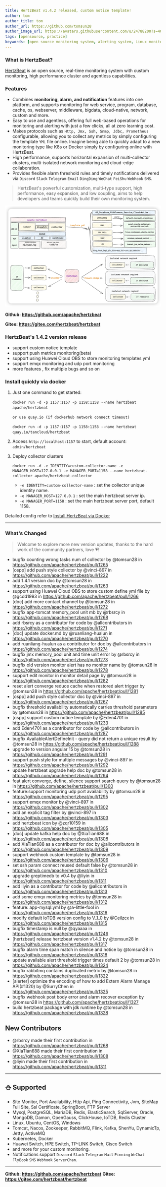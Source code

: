 ```yaml
---
title: HertzBeat v1.4.2 released, custom notice template! 
author: tom  
author_title: tom   
author_url: https://github.com/tomsun28  
author_image_url: https://avatars.githubusercontent.com/u/24788200?s=400&v=4  
tags: [opensource, practice]
keywords: [open source monitoring system, alerting system, Linux monitoring]
---
```


### What is HertzBeat?

[HertzBeat](https://github.com/apache/hertzbeat) is an open source, real-time monitoring system with custom monitoring, high performance cluster and agentless capabilities.

### Features

* Combines **monitoring, alarm, and notification** features into one platform, and supports monitoring for web service, program, database, cache, os, webserver, middleware, bigdata, cloud-native, network, custom and more.
* Easy to use and agentless, offering full web-based operations for monitoring and alerting with just a few clicks, all at zero learning cost.
* Makes protocols such as `Http, Jmx, Ssh, Snmp, Jdbc, Prometheus` configurable, allowing you to collect any metrics by simply configuring the template `YML` file online. Imagine being able to quickly adapt to a new monitoring type like K8s or Docker simply by configuring online with HertzBeat.
* High performance, supports horizontal expansion of multi-collector clusters, multi-isolated network monitoring and cloud-edge collaboration.
* Provides flexible alarm threshold rules and timely notifications delivered via  `Discord` `Slack` `Telegram` `Email` `DingDing` `WeChat` `FeiShu` `Webhook` `SMS`.

> HertzBeat's powerful customization, multi-type support, high performance, easy expansion, and low coupling, aims to help developers and teams quickly build their own monitoring system.

![HertzBeat](/img/docs/hertzbeat-arch.png)

**Github: <https://github.com/apache/hertzbeat>**

**Gitee: <https://gitee.com/hertzbeat/hertzbeat>**

### HertzBeat's 1.4.2 version release

* support custom notice template
* support push metrics monitoring(beta)
* support using Huawei Cloud OBS to store monitoring templates yml
* support emqx monitoring and udp port monitoring
* more features , fix multiple bugs and so on

### Install quickly via docker

1. Just one command to get started:

    ```docker run -d -p 1157:1157 -p 1158:1158 --name hertzbeat apache/hertzbeat```

    ```or use quay.io (if dockerhub network connect timeout)```

    ```docker run -d -p 1157:1157 -p 1158:1158 --name hertzbeat quay.io/tancloud/hertzbeat```

2. Access `http://localhost:1157` to start, default account: `admin/hertzbeat`

3. Deploy collector clusters

    ```shell
    docker run -d -e IDENTITY=custom-collector-name -e MANAGER_HOST=127.0.0.1 -e MANAGER_PORT=1158 --name hertzbeat-collector apache/hertzbeat-collector
    ```

   * `-e IDENTITY=custom-collector-name` : set the collector unique identity name.
   * `-e MANAGER_HOST=127.0.0.1` : set the main hertzbeat server ip.
   * `-e MANAGER_PORT=1158` : set the main hertzbeat server port, default 1158.

Detailed config refer to [Install HertzBeat via Docker](https://hertzbeat.com/docs/start/docker-deploy)

---

### What's Changed

> Welcome to explore more new version updates, thanks to the hard work of the community partners, love 💗!

* bugfix counting wrong tasks num of collector by @tomsun28 in <https://github.com/apache/hertzbeat/pull/1265>
* [ospp] add push style collector by @vinci-897 in <https://github.com/apache/hertzbeat/pull/1222>
* add 1.4.1 version doc by @tomsun28 in <https://github.com/apache/hertzbeat/pull/1263>
* support using Huawei Cloud OBS to store custom define yml file by @gcdd1993 in <https://github.com/apache/hertzbeat/pull/1266>
* [doc] add more contact channel by @tomsun28 in <https://github.com/apache/hertzbeat/pull/1272>
* bugfix app-tomcat memory_pool unit mb  by @rbsrcy in <https://github.com/apache/hertzbeat/pull/1268>
* add rbsrcy as a contributor for code by @allcontributors in <https://github.com/apache/hertzbeat/pull/1271>
* [doc] update docker.md by @ruanliang-hualun in <https://github.com/apache/hertzbeat/pull/1270>
* add ruanliang-hualun as a contributor for doc by @allcontributors in <https://github.com/apache/hertzbeat/pull/1274>
* bugfix jmx memory_pool unit and time unit error by @rbsrcy in <https://github.com/apache/hertzbeat/pull/1273>
* bugfix old version monitor alert has no monitor name by @tomsun28 in <https://github.com/apache/hertzbeat/pull/1278>
* support edit monitor in monitor detail page by @tomsun28 in <https://github.com/apache/hertzbeat/pull/1282>
* reset alert converge reduce cache when restored alert trigger by @tomsun28 in <https://github.com/apache/hertzbeat/pull/1281>
* [ospp] add push style collector doc by @vinci-897 in <https://github.com/apache/hertzbeat/pull/1267>
* bugfix threshold availability automatically carries threshold parameters by @tomsun28 in <https://github.com/apache/hertzbeat/pull/1285>
* [ospp] support custom notice template by @Eden4701 in <https://github.com/apache/hertzbeat/pull/1233>
* add Eden4701 as a contributor for code by @allcontributors in <https://github.com/apache/hertzbeat/pull/1287>
* bugfix AvailableAlertDefineInit - query did not return a unique result by @tomsun28 in <https://github.com/apache/hertzbeat/pull/1288>
* upgrade to version angular 15 by @tomsun28 in <https://github.com/apache/hertzbeat/pull/1291>
* support push style for multiple messages by @vinci-897 in <https://github.com/apache/hertzbeat/pull/1292>
* update hertzbeat upgrade help doc by @tomsun28 in <https://github.com/apache/hertzbeat/pull/1294>
* feat alert converge, define, silence support search query by @tomsun28 in <https://github.com/apache/hertzbeat/pull/1300>
* feature:support monitoring udp port availability by @tomsun28 in <https://github.com/apache/hertzbeat/pull/1295>
* support emqx monitor by @vinci-897 in <https://github.com/apache/hertzbeat/pull/1302>
* add an explicit tag filter by @vinci-897 in <https://github.com/apache/hertzbeat/pull/1303>
* add hertzbeat icon by @zqr10159 in <https://github.com/apache/hertzbeat/pull/1305>
* [doc] update kafka help doc by @XiaTian688 in <https://github.com/apache/hertzbeat/pull/1308>
* add XiaTian688 as a contributor for doc by @allcontributors in <https://github.com/apache/hertzbeat/pull/1309>
* support webhook custom template by @tomsun28 in <https://github.com/apache/hertzbeat/pull/1306>
* set ssh param connect reused default false by @tomsun28 in <https://github.com/apache/hertzbeat/pull/1310>
* upgrade greptimedb to v0.4 by @liyin in <https://github.com/apache/hertzbeat/pull/1311>
* add liyin as a contributor for code by @allcontributors in <https://github.com/apache/hertzbeat/pull/1313>
* add some emqx monitoring metrics by @tomsun28 in <https://github.com/apache/hertzbeat/pull/1312>
* feature: app-mysql.yml by @a-little-fool in <https://github.com/apache/hertzbeat/pull/1316>
* modify default IoTDB version config to V_1_0 by @Ceilzcx in <https://github.com/apache/hertzbeat/pull/1315>
* bugfix timestamp is null by @qyaaaa in <https://github.com/apache/hertzbeat/pull/1246>
* [hertzbeat] release hertzbeat version v1.4.2 by @tomsun28 in <https://github.com/apache/hertzbeat/pull/1317>
* bugfix alarm time span match in silence and notice by @tomsun28 in <https://github.com/apache/hertzbeat/pull/1318>
* update available alert threshold trigger times default 2 by @tomsun28 in <https://github.com/apache/hertzbeat/pull/1324>
* bugfix rabbitmq contains duplicated metric by @tomsun28 in <https://github.com/apache/hertzbeat/pull/1322>
* [alerter] optimize the encoding of how to add Extern Alarm Manage API(#1320) by @SurryChen in <https://github.com/apache/hertzbeat/pull/1325>
* bugfix webhook post body error and alarm recover exception by @tomsun28 in <https://github.com/apache/hertzbeat/pull/1327>
* build hertzbeat package with jdk runtime by @tomsun28 in <https://github.com/apache/hertzbeat/pull/1328>

## New Contributors

* @rbsrcy made their first contribution in <https://github.com/apache/hertzbeat/pull/1268>
* @XiaTian688 made their first contribution in <https://github.com/apache/hertzbeat/pull/1308>
* @liyin made their first contribution in <https://github.com/apache/hertzbeat/pull/1311>

---

## ⛄ Supported

* Site Monitor, Port Availability, Http Api, Ping Connectivity, Jvm, SiteMap Full Site, Ssl Certificate, SpringBoot, FTP Server
* Mysql, PostgreSQL, MariaDB, Redis, ElasticSearch, SqlServer, Oracle, MongoDB, Damon, OpenGauss, ClickHouse, IoTDB, Redis Cluster
* Linux, Ubuntu, CentOS, Windows
* Tomcat, Nacos, Zookeeper, RabbitMQ, Flink, Kafka, ShenYu, DynamicTp, Jetty, ActiveMQ
* Kubernetes, Docker
* Huawei Switch, HPE Switch, TP-LINK Switch, Cisco Switch
* and more for your custom monitoring.
* Notifications support `Discord` `Slack` `Telegram` `Mail` `Pinning` `WeChat` `FlyBook` `SMS` `Webhook` `ServerChan`.

---

**Github: <https://github.com/apache/hertzbeat>**
**Gitee: <https://gitee.com/hertzbeat/hertzbeat>**

